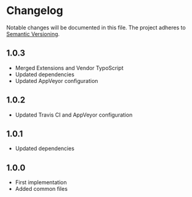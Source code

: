 Changelog
=========

Notable changes will be documented in this file. The project adheres to [Semantic Versioning].

1.0.3
-----

* Merged Extensions and Vendor TypoScript
* Updated dependencies
* Updated AppVeyor configuration

1.0.2
-----

* Updated Travis CI and AppVeyor configuration

1.0.1
-----

* Updated dependencies

1.0.0
-----

* First implementation
* Added common files

[Semantic Versioning]: http://semver.org "Semantic Versioning"